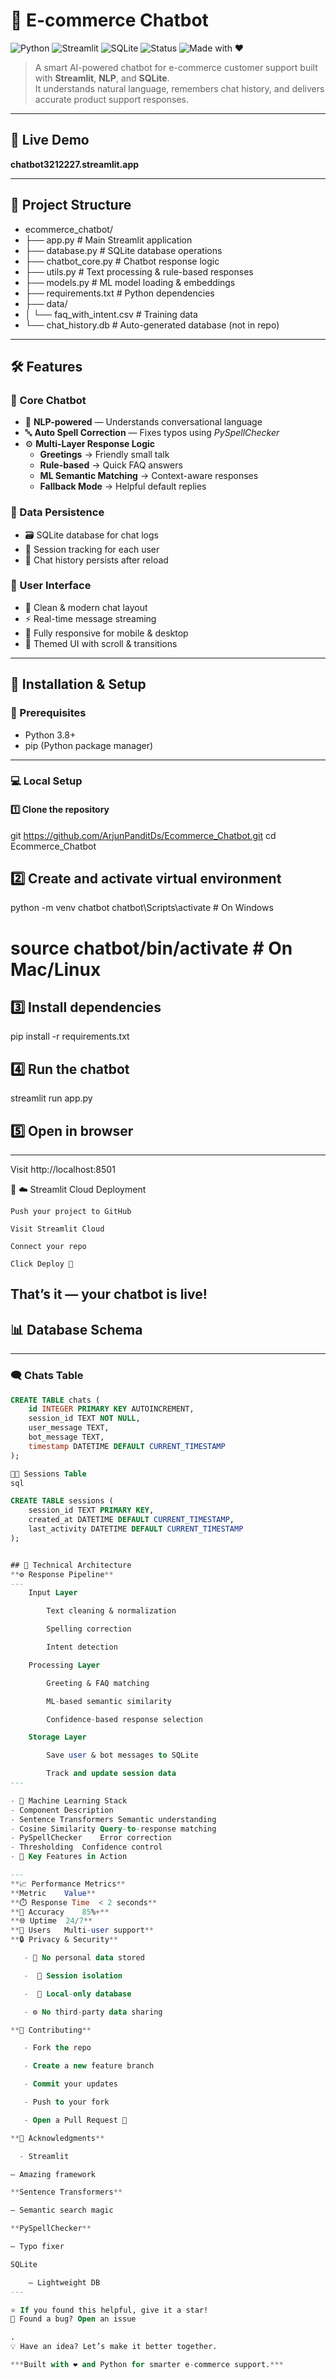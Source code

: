 # 🤖 E-commerce Chatbot  

![Python](https://img.shields.io/badge/Python-3.8+-blue?logo=python)
![Streamlit](https://img.shields.io/badge/Streamlit-App-red?logo=streamlit)
![SQLite](https://img.shields.io/badge/Database-SQLite-green?logo=sqlite)
![Status](https://img.shields.io/badge/Status-Active-brightgreen)
![Made with ❤️](https://img.shields.io/badge/Made%20with-%E2%9D%A4-red)

> A smart AI-powered chatbot for e-commerce customer support built with **Streamlit**, **NLP**, and **SQLite**.  
> It understands natural language, remembers chat history, and delivers accurate product support responses.  

---

## 🚀 Live Demo  
**chatbot3212227.streamlit.app**  

---

## 📁 Project Structure

- ecommerce_chatbot/
- ├── app.py # Main Streamlit application
- ├── database.py # SQLite database operations
- ├── chatbot_core.py # Chatbot response logic
- ├── utils.py # Text processing & rule-based responses
- ├── models.py # ML model loading & embeddings
- ├── requirements.txt # Python dependencies
- ├── data/
- │ └── faq_with_intent.csv # Training data
- └── chat_history.db # Auto-generated database (not in repo)


---

## 🛠️ Features  

### 🤖 Core Chatbot
- 🧠 **NLP-powered** — Understands conversational language  
- 🔤 **Auto Spell Correction** — Fixes typos using *PySpellChecker*  
- ⚙️ **Multi-Layer Response Logic**
  - **Greetings** → Friendly small talk  
  - **Rule-based** → Quick FAQ answers  
  - **ML Semantic Matching** → Context-aware responses  
  - **Fallback Mode** → Helpful default replies  

### 💾 Data Persistence  
- 🗃️ SQLite database for chat logs  
- 🧩 Session tracking for each user  
- 🔄 Chat history persists after reload  

### 🎨 User Interface  
- 💬 Clean & modern chat layout  
- ⚡ Real-time message streaming  
- 📱 Fully responsive for mobile & desktop  
- 🎨 Themed UI with scroll & transitions  

---

## 🔧 Installation & Setup  

### 🧰 Prerequisites
- Python 3.8+  
- pip (Python package manager)

---

### 💻 Local Setup  

#### 1️⃣ Clone the repository
git https://github.com/ArjunPanditDs/Ecommerce_Chatbot.git
cd Ecommerce_Chatbot

## 2️⃣ Create and activate virtual environment

python -m venv chatbot
chatbot\Scripts\activate   # On Windows
# source chatbot/bin/activate   # On Mac/Linux

## 3️⃣ Install dependencies

pip install -r requirements.txt

## 4️⃣ Run the chatbot

streamlit run app.py

## 5️⃣ Open in browser
---

Visit http://localhost:8501

🎉
☁️ Streamlit Cloud Deployment

    Push your project to GitHub

    Visit Streamlit Cloud

    Connect your repo

    Click Deploy 🚀

That’s it — your chatbot is live!
---

## 📊 Database Schema

---

### 🗨️ Chats Table

```sql
CREATE TABLE chats (
    id INTEGER PRIMARY KEY AUTOINCREMENT,
    session_id TEXT NOT NULL,
    user_message TEXT,
    bot_message TEXT,
    timestamp DATETIME DEFAULT CURRENT_TIMESTAMP
);

🧑‍💻 Sessions Table
sql

CREATE TABLE sessions (
    session_id TEXT PRIMARY KEY,
    created_at DATETIME DEFAULT CURRENT_TIMESTAMP,
    last_activity DATETIME DEFAULT CURRENT_TIMESTAMP
);


## 🧠 Technical Architecture
**⚙️ Response Pipeline**
---
    Input Layer

        Text cleaning & normalization

        Spelling correction

        Intent detection

    Processing Layer

        Greeting & FAQ matching

        ML-based semantic similarity

        Confidence-based response selection

    Storage Layer

        Save user & bot messages to SQLite

        Track and update session data
---

- 🧬 Machine Learning Stack
- Component	Description
- Sentence Transformers	Semantic understanding
- Cosine Similarity	Query-to-response matching
- PySpellChecker	Error correction
- Thresholding	Confidence control
- 🌟 Key Features in Action

---
**📈 Performance Metrics**
**Metric	Value**
**⏱️ Response Time	< 2 seconds**
**🎯 Accuracy	85%+**
**🌐 Uptime	24/7**
**🧍 Users	Multi-user support**
**🔒 Privacy & Security**

   - 🚫 No personal data stored

   -  🔐 Session isolation

   -  💾 Local-only database

   - ⚙️ No third-party data sharing

**🤝 Contributing**

   - Fork the repo

   - Create a new feature branch

   - Commit your updates

   - Push to your fork

   - Open a Pull Request 🚀

**🙏 Acknowledgments**

  - Streamlit

— Amazing framework

**Sentence Transformers**

— Semantic search magic

**PySpellChecker**

— Typo fixer

SQLite

    — Lightweight DB
---

⭐ If you found this helpful, give it a star!
🐛 Found a bug? Open an issue

.
💡 Have an idea? Let’s make it better together.

***Built with ❤️ and Python for smarter e-commerce support.***